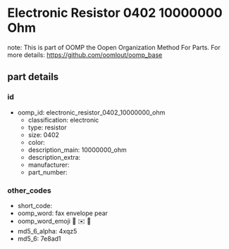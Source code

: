 # Electronic Resistor 0402 10000000 Ohm  

note: This is part of OOMP the Oopen Organization Method For Parts. For more details: https://github.com/oomlout/oomp_base

##  part details





### id
* oomp_id: electronic_resistor_0402_10000000_ohm
  * classification: electronic
  * type: resistor
  * size: 0402
  * color: 
  * description_main: 10000000_ohm
  * description_extra: 
  * manufacturer: 
  * part_number: 

### other_codes
* short_code: 
* oomp_word: fax envelope pear
* oomp_word_emoji :fax: :envelope: :pear:
* md5_6_alpha: 4xqz5
* md5_6: 7e8ad1